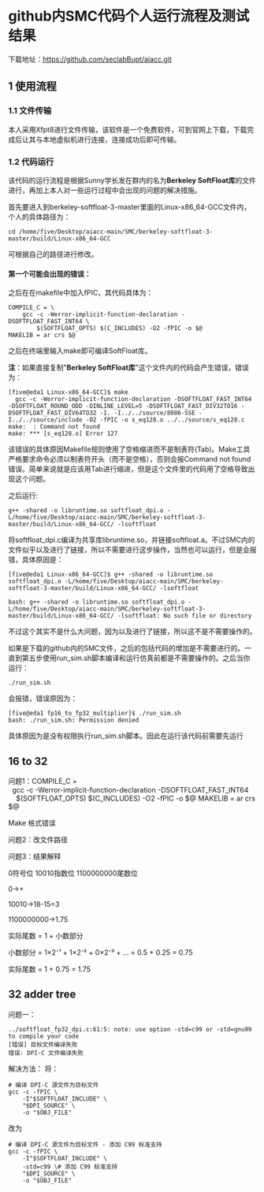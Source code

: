 # github内SMC代码个人运行流程及测试结果

下载地址：https://github.com/seclabBupt/aiacc.git

## 1 使用流程

### 1.1 文件传输

本人采用Xfpt8进行文件传输，该软件是一个免费软件，可到官网上下载，下载完成后让其与本地虚拟机进行连接，连接成功后即可传输。

### 1.2 代码运行

该代码的运行流程是根据Sunny学长发在群内的名为**Berkeley SoftFloat库**的文件进行，再加上本人对一些运行过程中会出现的问题的解决措施。

首先要进入到berkeley-softfloat-3-master里面的Linux-x86_64-GCC文件内，个人的具体路径为：
```Linux
cd /home/five/Desktop/aiacc-main/SMC/berkeley-softfloat-3-master/build/Linux-x86_64-GCC
```
可根据自己的路径进行修改。

#### 第一个可能会出现的错误：

之后在在makefile中加入fPIC，其代码具体为：
```
COMPILE_C = \
	gcc -c -Werror-implicit-function-declaration -DSOFTFLOAT_FAST_INT64 \
		$(SOFTFLOAT_OPTS) $(C_INCLUDES) -O2 -fPIC -o $@
MAKELIB = ar crs $@
```
之后在终端里输入make即可编译SoftFloat库。

**注**：如果直接复制"**Berkeley SoftFloat库**"这个文件内的代码会产生错误，错误为：
```
[five@eda1 Linux-x86_64-GCC]$ make
  gcc -c -Werror-implicit-function-declaration -DSOFTFLOAT_FAST_INT64     -DSOFTFLOAT_ROUND_ODD -DINLINE_LEVEL=5 -DSOFTFLOAT_FAST_DIV32TO16 -DSOFTFLOAT_FAST_DIV64TO32 -I. -I../../source/8086-SSE -I../../source/include -O2 -fPIC -o s_eq128.o ../../source/s_eq128.c
make:  : Command not found
make: *** [s_eq128.o] Error 127
```
该错误的具体原因Makefile规则使用了​​空格缩进​​而不是​​制表符(Tab)​​。Make工具严格要求命令必须以制表符开头（而不是空格），否则会报Command not found错误。简单来说就是应该用Tab进行缩进，但是这个文件里的代码用了空格导致出现这个问题。

之后运行:
```
g++ -shared -o libruntime.so softfloat_dpi.o -L/home/five/Desktop/aiacc-main/SMC/berkeley-softfloat-3-master/build/Linux-x86_64-GCC/ -lsoftfloat
```
将softfloat_dpi.c编译为共享库libruntime.so，并链接softfloat.a。不过SMC内的文件似乎以及进行了链接，所以不需要进行这步操作，当然也可以运行，但是会报错，具体原因是：
```
[five@eda1 Linux-x86_64-GCC]$ g++ -shared -o libruntime.so softfloat_dpi.o -L/home/five/Desktop/aiacc-main/SMC/berkeley-softfloat-3-master/build/Linux-x86_64-GCC/ -lsoftfloat

bash: g++ -shared -o libruntime.so softfloat_dpi.o -L/home/five/Desktop/aiacc-main/SMC/berkeley-softfloat-3-master/build/Linux-x86_64-GCC/ -lsoftfloat: No such file or directory
```
不过这个其实不是什么大问题，因为以及进行了链接，所以这不是不需要操作的。

如果是下载的github内的SMC文件，之后的包括代码的增加是不需要进行的。一直到第五步使用run_sim.sh脚本编译和运行仿真前都是不需要操作的。之后当你运行：
```
./run_sim.sh
```
会报错，错误原因为：
```
[five@eda1 fp16_to_fp32_multiplier]$ ./run_sim.sh
bash: ./run_sim.sh: Permission denied
```
具体原因为是没有权限执行run_sim.sh脚本。因此在运行该代码前需要先运行

## 16 to 32

问题1：COMPILE_C = \
  gcc -c -Werror-implicit-function-declaration -DSOFTFLOAT_FAST_INT64 \
    $(SOFTFLOAT_OPTS) $(C_INCLUDES) -O2 -fPIC -o $@
MAKELIB = ar crs $@

Make
格式错误


问题2：改文件路径

问题3：结果解释

0符号位 10010指数位 1100000000尾数位

0->+

10010->18-15=3

1100000000->1.75

实际尾数​​ = 1 + 小数部分

小数部分 = 1×2⁻¹ + 1×2⁻² + 0×2⁻³ + ... = 0.5 + 0.25 = 0.75

实际尾数 = 1 + 0.75 = 1.75

## 32 adder tree

问题一：
```
../softfloat_fp32_dpi.c:61:5: note: use option -std=c99 or -std=gnu99 to compile your code
[错误] 目标文件编译失败
错误: DPI-C 文件编译失败
```

解决方法：
将：
```
# 编译 DPI-C 源文件为目标文件
gcc -c -fPIC \
    -I"$SOFTFLOAT_INCLUDE" \
    "$DPI_SOURCE" \
    -o "$OBJ_FILE"
```
改为
```
# 编译 DPI-C 源文件为目标文件 - 添加 C99 标准支持
gcc -c -fPIC \
    -I"$SOFTFLOAT_INCLUDE" \
    -std=c99 \# 添加 C99 标准支持
    "$DPI_SOURCE" \
    -o "$OBJ_FILE"
```





